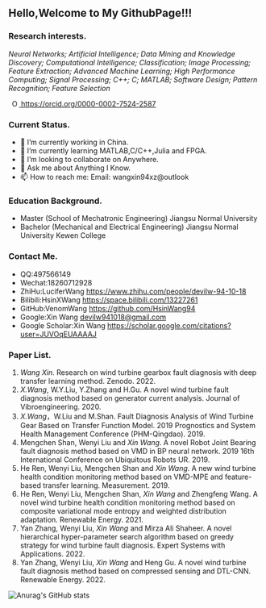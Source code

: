 ## Hello,Welcome to My GithubPage!!!

### Research interests.

*Neural Networks; Artificial Intelligence; Data Mining and Knowledge Discovery; Computational Intelligence; Classification; Image Processing; Feature Extraction; Advanced Machine Learning; High Performance Computing; Signal Processing; C++; C; MATLAB; Software Design; Pattern Recognition; Feature Selection*

 <a
    id="cy-effective-orcid-url"
    class="underline"
     href="https://orcid.org/0000-0002-7524-2587"
     target="orcid.widget"
     rel="me noopener noreferrer"
     style="vertical-align: top">
     <img
        src="https://orcid.org/sites/default/files/images/orcid_16x16.png"
        style="width: 1em; margin-inline-start: 0.5em"
        alt="ORCID iD icon"/>
      https://orcid.org/0000-0002-7524-2587
  </a>
  
### Current Status.
 
- 🔭 I’m currently working in China.
- 🌱 I’m currently learning MATLAB,C/C++,Julia and FPGA.
- 👯 I’m looking to collaborate on Anywhere.
- 💬 Ask me about Anything I Know.
- 📫 How to reach me: Email: wangxin94xz@outlook 
 
### Education Background.

- Master (School of Mechatronic Engineering)  Jiangsu Normal University
- Bachelor (Mechanical and Electrical Engineering)  Jiangsu Normal University Kewen College

### Contact Me.

- QQ:497566149
- Wechat:18260712928
- ZhiHu:LuciferWang https://www.zhihu.com/people/devilw-94-10-18
- Bilibili:HsinXWang https://space.bilibili.com/13227261
- GitHub:VenomWang https://github.com/HsinWang94
- Google:Xin Wang devilw941018@gmail.com    
- Google Scholar:Xin Wang https://scholar.google.com/citations?user=JUVOqEUAAAAJ
### Paper List.

1. *Wang Xin*. Research on wind turbine gearbox fault diagnosis with deep transfer learning method. Zenodo. 2022.
2. *X.Wang*, W.Y.Liu, Y.Zhang and H.Gu. A novel wind turbine fault diagnosis method based on generator current analysis. Journal of Vibroengineering. 2020.
3. *X.Wang*，W.Liu and M.Shan. Fault Diagnosis Analysis of Wind Turbine Gear Based on Transfer Function Model. 2019 Prognostics and System Health Management Conference (PHM-Qingdao). 2019.
4. Mengchen Shan, Wenyi Liu and *Xin Wang*. A novel Robot Joint Bearing fault diagnosis method based on VMD in BP neural network. 2019 16th International Conference on Ubiquitous Robots UR. 2019.
5. He Ren, Wenyi Liu, Mengchen Shan and *Xin Wang*. A new wind turbine health condition monitoring method based on VMD-MPE and feature-based transfer learning. Measurement. 2019.
6. He Ren, Wenyi Liu, Mengchen Shan, *Xin Wang* and Zhengfeng Wang. A novel wind turbine health condition monitoring method based on composite variational mode entropy and weighted distribution adaptation. Renewable Energy. 2021.
7. Yan Zhang, Wenyi Liu, *Xin Wang* and Mirza Ali Shaheer. A novel hierarchical hyper-parameter search algorithm based on greedy strategy for wind turbine fault diagnosis. Expert Systems with Applications. 2022.
8. Yan Zhang, Wenyi Liu, *Xin Wang* and Heng Gu. A novel wind turbine fault diagnosis method based on compressed sensing and DTL-CNN. Renewable Energy. 2022.
    
![Anurag's GitHub stats](https://github-readme-stats.vercel.app/api?username=HsinWang94&show_icons=true&theme=tokyonight)


